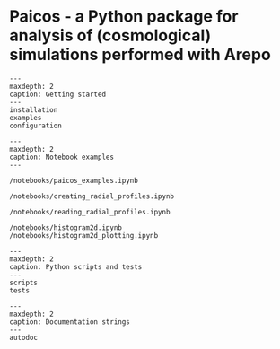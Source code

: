 # Paicos - a Python package for analysis of (cosmological) simulations performed with Arepo

```{toctree}
---
maxdepth: 2
caption: Getting started
---
installation
examples
configuration
```

```{toctree}
---
maxdepth: 2
caption: Notebook examples
---

/notebooks/paicos_examples.ipynb

/notebooks/creating_radial_profiles.ipynb

/notebooks/reading_radial_profiles.ipynb

/notebooks/histogram2d.ipynb
/notebooks/histogram2d_plotting.ipynb

```

```{toctree}
---
maxdepth: 2
caption: Python scripts and tests
---
scripts
tests
```

```{toctree}
---
maxdepth: 2
caption: Documentation strings
---
autodoc
```
